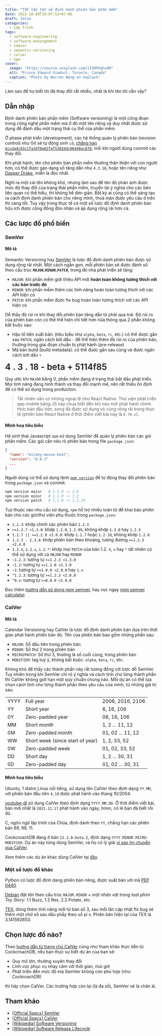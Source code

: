 ```yaml
---
title: "Tất tần tật về định danh phiên bản phần mềm"
date: 2022-10-08T19:07:52+07:00
draft: false
categories:
  - Lập trình
tags:
  - software-engineering
  - software-manangement
  - semver
  - semantic-versioning
  - calver
  - npm
cover:
  image: "https://source.unsplash.com/iIV0PUqhs00"
  alt: "Prince Edward Viaduct, Toronto, Canada"
  caption: "Photo by Warren Wong on Unplash"
---
```


Làm sao để họ biết tôi đã thay đổi rất nhiều, nhất là khi tên tôi vẫn vậy?

<!--more-->

## Dẫn nhập

Định danh phiên bản phần mềm (Software versioning) là một công đoạn trong công nghệ phần mềm mà ở đó một tên riêng và duy nhất được sử dụng để đánh dấu một trạng thái cụ thể của phần mềm.

Ở phase phát triển (development), các hệ thống quản lý phiên bản (revision control) như Git sẽ tự động sinh `id`, [chẳng hạn `6ccda4c93c1fa3df8e02faf5382ddc86448ac878`](https://stackoverflow.com/a/29107504/6755585), mỗi khi người dùng commit các thay đổi.

Khi phát hành, tên cho phiên bản phần mềm thường thân thiện với con người hơn, có thể được gán dạng số tăng dần như `4.3.18`, hoặc tên riêng như [Dapper Drake](https://wiki.ubuntu.com/DapperDrake/), miễn là độc nhất.

Nghĩ ra một cái tên không khó, nhưng làm sao để tên đó phản ánh được mức độ thay đổi của trạng thái phần mềm, truyền tải ý nghĩa cho các bên liên quan có thể hiểu, thì không hề đơn giản. Bất kỳ ai cũng có thể sáng tạo ra cách định danh phiên bản cho riêng mình, thoả mãn được yêu cầu ở trên thì càng tốt. Tuy vậy trong thực tế có một số lược đồ định danh phiên bản hữu ích được cộng đồng đón nhận và áp dụng rộng rãi hơn cả.

## Các lược đồ phổ biến

### SemVer

#### Mô tả

Semantic Versioning hay [SemVer](https://semver.org/) là lược đồ định danh phiên bản được sử dụng rộng rãi nhất. Một cách ngắn gọn, mỗi phiên bản sẽ được đánh số theo cấu trúc __`MAJOR`.`MINOR`.`PATCH`__, trong đó nhà phát triển sẽ tăng:

- `MAJOR`: khi phần mềm giới thiệu API mới __hoàn toàn không tương thích với các bản trước đó__
- `MINOR`: khi phần mềm thêm các tính năng hoàn toàn tương thích với các API hiện có
- `PATCH`: khi phần mềm được fix bug hoàn toàn tương thích với các API hiện có

Dễ thấy độ rủi ro khi thay đổi phiên bản tăng dần từ phải qua trái. Độ rủi ro của phiên bản còn có thể thể hiện chi tiết hơn nữa thông qua 2 phần không bắt buộc sau:

- Hậu tố tiền xuất bản: (tiêu biểu như `alpha`, `beta`, `rc`, etc.) có thể được gắn sau `PATCH`, ngăn cách bởi dấu `-` để thể hiện thêm độ rủi ro của phiên bản, thường trong giai đoạn chuẩn bị phát hành (pre-release)
- Mã bản build (build metadata): có thể được gắn sau cùng và được ngăn cách bởi dấu `+`

<style>
  #semver__example {
    font-weight: 600;
    font-size: 200%;
  }
  #semver__example .semver__sep {
    color: var(--tw3-zinc-400)
  }
  #semver__example .semver__major {
    color: var(--tw3-rose-500)
  }
  #semver__example .semver__minor {
    color: var(--tw3-pink-500)
  }
  #semver__example .semver__patch {
    color: var(--tw3-yellow-500)
  }
  #semver__example .semver__prerelease {
    color: var(--tw3-cyan-500)
  }
  #semver__example .semver__buildmetadata {
    color: var(--tw3-emerald-500)
  }
</style>
<div id="semver__example" class="text-center">
<span class="semver__major">4</span>
<span class="semver__sep">.</span>
<span class="semver__minor">3</span>
<span class="semver__sep">.</span>
<span class="semver__patch">18</span>
<span class="semver__sep">-</span>
<span class="semver__prerelease">beta</span>
<span class="semver__sep">+</span>
<span class="semver__buildmetadata">5114f85</span>
</div>

Quy ước khi `MAJOR` bằng 0, phần mềm đang ở trạng thái bắt đầu phát triển. Mọi tính năng đang hình thành và thay đổi mạnh mẽ, nên rất thiếu ổn định để có thể sử dụng trong production.

> Tất nhiên vẫn có những ngoại lệ như React Native. Thư viện phát triển app mobile bằng JS này chưa biết đến khi nào mới phát hành chính thức bản đầu tiên, song đã được sử dụng vô cùng rộng rãi trong thực tế (phiên bản React Native ở thời điểm viết bài này là `0.70.x`).

#### Minh hoạ tiêu biểu

Hệ sinh thái Javascript `npm` sử dụng SemVer để quản lý phiên bản các gói phần mềm. Các gói cần nêu rõ phiên bản trong file `package.json`:

```json
{
  "name": "mickey-mouse-boat",
  "version": "0.0.3"
  ...
}
```

Người dùng có thể sử dụng lệnh [`npm version`](https://docs.npmjs.com/cli/v8/commands/npm-version) để tự động thay đổi phiên bản trong `package.json` và commit.

```bash
npm version major   # 1.1.9 -> 2.0
npm version minor   # 1.1.9 -> 1.2
npm version patch   # 1.1.0 -> 1.1.10
```

Tuỳ thuộc vào nhu cầu sử dụng, `npm` hỗ trợ nhiều toán tử để khai báo phiên bản cho các gói/thư viện phụ thuộc trong `package.json`:

- `1.2.3`: khớp chính xác phiên bản `1.2.3`
- `>=1.2.7 <1.3.0`: khớp `1.2.8`, `1.2.99`, không khớp `1.3.0` hay `1.2.5`
- `1.2.7 || >=1.2.9 <2.0.0`: khớp `1.2.7` hoặc `1.2.10`, không khớp `1.2.8`
- `1.2.3 - 2.3.4`: khớp phiên bản theo khoảng, tương đương `>=1.2.3 <2.4.0`
- `1.2.X`, `1.2.x`, `1.2.*`: khớp mọi `PATCH` của bản 1.2. `X`, `x` hay `*` tất nhiên có thể sử dụng với cả `MAJOR` hay `MINOR`
- `~1.2.3`: tương tự `>=1.2.3 <1.3.0`
- `~1.2`: tương tự `>=1.2.0 <1.3.0`
- `~1`: tương tự `>=1.0.0 <2.0.0` hay `1.x`
- `^1.2.3`: tương tự `>=1.2.3 <2.0.0`
- `^0.x`: tương tự `>=0.0.0 <1.0.0`

Đọc thêm [hướng dẫn sử dụng npm semver](https://docs.npmjs.com/cli/v6/using-npm/semver), hay vọc ngay [npm semver calculator](https://semver.npmjs.com/).

### CalVer

#### Mô tả

Calendar Versioning hay CalVer là lược đồ định danh phiên bản dựa trên thời gian phát hành phiên bản đó. Tên của phiên bản bao gồm những phần sau:

- `MAJOR`: Số đầu tiên trong phiên bản
- `MINOR`: Số thứ 2 trong phiên bản
- `MICRO`/`PATCH`: Số thứ 3, thường là số cuối cùng, trong phiên bản
- `MODIFIER`: tag tuỳ ý, không bắt buộc: `alpha`, `beta`, `rc`, etc.

Không khó để thấy các thành phần này rất tương đồng với lược đồ SemVer. Tuy nhiên trong khi SemVer chỉ rõ ý nghĩa và cách tính cho từng thành phần thì CalVer không giới hạn một quy chuẩn chung nào. Mỗi dự án có thể lựa chọn cách tính cho từng thành phần theo yêu cầu của mình, từ những giá trị sau:

||||
|---|---|---|
|YYYY| Full year| 2006, 2016, 2106|
|YY| Short year| 6, 16, 106|
|0Y| Zero-padded year| 06, 16, 106|
|MM| Short month| 1, 2 ... 11, 12|
|0M| Zero-padded month| 01, 02 ... 11, 12|
|WW| Short week (since start of year)| 1, 2, 33, 52|
|0W| Zero-padded week| 01, 02, 33, 52|
|DD| Short day| 1, 2 ... 30, 31|
|0D| Zero-padded day| 01, 02 ... 30, 31|

#### Minh hoạ tiêu biểu

Ubuntu, 1 distro Linux nổi tiếng, sử dụng tên CalVer theo định dạng `YY.MM`, với phiên bản đầu tiên `4.10` được phát hành vào tháng 10/2004.

[youtube-dl](https://github.com/ytdl-org/youtube-dl/) sử dụng CalVer theo định dạng `YYYY.MM.DD`. Ở thời điểm viết bài, bản mới nhất là `2021.12.17` phát hành vào ngày, hmm, có lẽ bạn đã biết rồi đó.

C, ngôn ngữ lập trình của Chúa, định danh theo `YY`, chẳng hạn các phiên bản 89, 99, 11.

CockcroachDB đang ở bản `22.2.0-beta.2`, định dạng `YYYY.MINOR.MICRO-MODIFIER`. Dự án này từng dùng SemVer, và họ có lý giải [vì sao họ chuyển qua CalVer](https://www.cockroachlabs.com/blog/calendar-versioning/).

Xem thêm các dự án khác dùng CalVer tại [đây](https://calver.org/users.html).

### Một số lược đồ khác

Python có lược đồ định dang phiên bản riêng, được xuất bản với mã [PEP 0440](https://peps.python.org/pep-0440/).

[Debian](https://www.debian.org/doc/manuals/project-history/releases.en.html) đặt tên theo cấu trúc _`MAJOR.MINOR` + một nhân vật trong loạt phim Toy Story_: 1.1 Buzz, 1.2 Rex, 2.2 Potato, etc.

[TEX](https://www.wikiwand.com/en/TeX), dừng thêm tính năng mới từ bản số 3, sau mỗi lần cập nhật fix bug sẽ thêm một chữ số sau dấu phẩy theo số pi `π`. Phiên bản hiện tại của TEX là 3.141592653.

## Chọn lược đồ nào?

Theo [hướng dẫn từ trang chủ CalVer](https://calver.org/overview.html#when-to-use-calver) cũng như tham khảo thực tiễn từ CockcroachDB, nếu bạn thực sự biết dự án của bạn sẽ:

- Quy mô lớn, thường xuyên thay đổi
- Lĩnh vực phục vụ nhạy cảm với thời gian, múi giờ
- Phát triển đến mức độ mà SemVer không còn phù hợp (như CockroachDB)

thì hãy chọn CalVer. Các trường hợp còn lại (là đa số), SemVer sẽ là chân ái.

## Tham khảo

- [[Official Specs] SemVer](https://semver.org/)
- [[Official Specs] CalVer](https://calver.org/)
- [[Wikipedia] Software Versioning](https://www.wikiwand.com/en/Software_versioning)
- [[Wikipedia] Software Release Lifecycle](https://www.wikiwand.com/en/Software_release_life_cycle)
